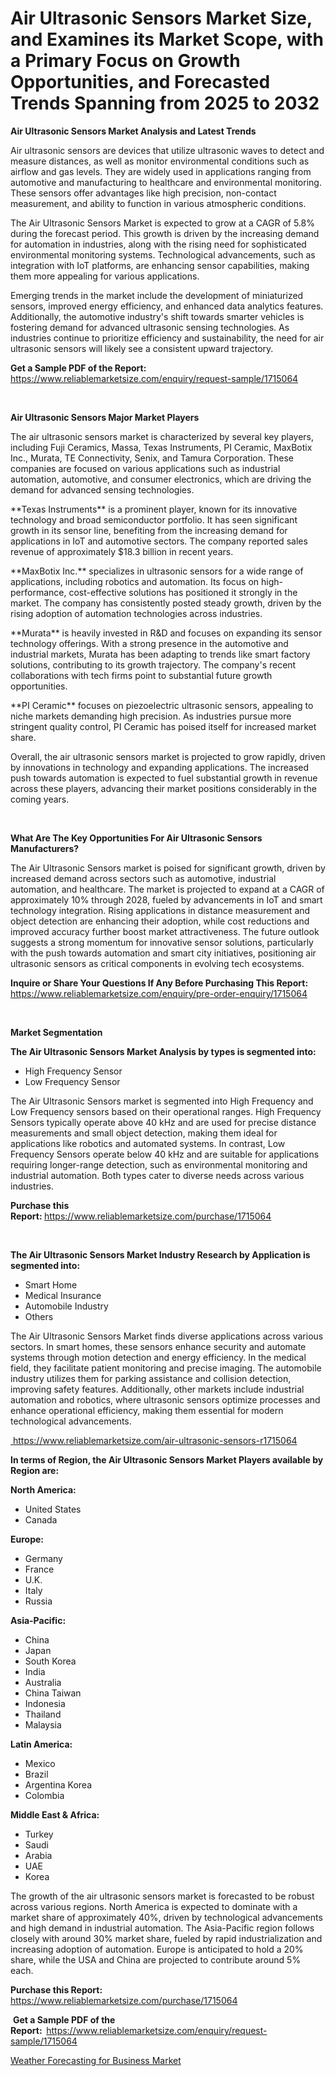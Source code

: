 <p><h1>Air Ultrasonic Sensors Market Size, and Examines its Market Scope, with a Primary Focus on Growth Opportunities, and Forecasted Trends Spanning from 2025 to 2032</h1></p><p><strong>Air Ultrasonic Sensors Market Analysis and Latest Trends</strong></p>
<p><p>Air ultrasonic sensors are devices that utilize ultrasonic waves to detect and measure distances, as well as monitor environmental conditions such as airflow and gas levels. They are widely used in applications ranging from automotive and manufacturing to healthcare and environmental monitoring. These sensors offer advantages like high precision, non-contact measurement, and ability to function in various atmospheric conditions.</p><p>The Air Ultrasonic Sensors Market is expected to grow at a CAGR of 5.8% during the forecast period. This growth is driven by the increasing demand for automation in industries, along with the rising need for sophisticated environmental monitoring systems. Technological advancements, such as integration with IoT platforms, are enhancing sensor capabilities, making them more appealing for various applications. </p><p>Emerging trends in the market include the development of miniaturized sensors, improved energy efficiency, and enhanced data analytics features. Additionally, the automotive industry's shift towards smarter vehicles is fostering demand for advanced ultrasonic sensing technologies. As industries continue to prioritize efficiency and sustainability, the need for air ultrasonic sensors will likely see a consistent upward trajectory.</p></p>
<p><strong>Get a Sample PDF of the Report:&nbsp;</strong> <a href="https://www.reliablemarketsize.com/enquiry/request-sample/1715064?utm_campaign=2625&utm_medium=2&utm_source=Github&utm_content=ia&utm_term=28032025&utm_id=air-ultrasonic-sensors">https://www.reliablemarketsize.com/enquiry/request-sample/1715064</a></p>
<p>&nbsp;</p>
<p><strong>Air Ultrasonic Sensors Major Market Players</strong></p>
<p><p>The air ultrasonic sensors market is characterized by several key players, including Fuji Ceramics, Massa, Texas Instruments, PI Ceramic, MaxBotix Inc., Murata, TE Connectivity, Senix, and Tamura Corporation. These companies are focused on various applications such as industrial automation, automotive, and consumer electronics, which are driving the demand for advanced sensing technologies.</p><p>**Texas Instruments** is a prominent player, known for its innovative technology and broad semiconductor portfolio. It has seen significant growth in its sensor line, benefiting from the increasing demand for applications in IoT and automotive sectors. The company reported sales revenue of approximately $18.3 billion in recent years.</p><p>**MaxBotix Inc.** specializes in ultrasonic sensors for a wide range of applications, including robotics and automation. Its focus on high-performance, cost-effective solutions has positioned it strongly in the market. The company has consistently posted steady growth, driven by the rising adoption of automation technologies across industries.</p><p>**Murata** is heavily invested in R&D and focuses on expanding its sensor technology offerings. With a strong presence in the automotive and industrial markets, Murata has been adapting to trends like smart factory solutions, contributing to its growth trajectory. The company's recent collaborations with tech firms point to substantial future growth opportunities.</p><p>**PI Ceramic** focuses on piezoelectric ultrasonic sensors, appealing to niche markets demanding high precision. As industries pursue more stringent quality control, PI Ceramic has poised itself for increased market share.</p><p>Overall, the air ultrasonic sensors market is projected to grow rapidly, driven by innovations in technology and expanding applications. The increased push towards automation is expected to fuel substantial growth in revenue across these players, advancing their market positions considerably in the coming years.</p></p>
<p>&nbsp;</p>
<p><strong>What Are The Key Opportunities For Air Ultrasonic Sensors Manufacturers?</strong></p>
<p><p>The Air Ultrasonic Sensors market is poised for significant growth, driven by increased demand across sectors such as automotive, industrial automation, and healthcare. The market is projected to expand at a CAGR of approximately 10% through 2028, fueled by advancements in IoT and smart technology integration. Rising applications in distance measurement and object detection are enhancing their adoption, while cost reductions and improved accuracy further boost market attractiveness. The future outlook suggests a strong momentum for innovative sensor solutions, particularly with the push towards automation and smart city initiatives, positioning air ultrasonic sensors as critical components in evolving tech ecosystems.</p></p>
<p><strong>Inquire or Share Your Questions If Any Before Purchasing This Report:</strong> <a href="https://www.reliablemarketsize.com/enquiry/pre-order-enquiry/1715064?utm_campaign=2625&utm_medium=2&utm_source=Github&utm_content=ia&utm_term=28032025&utm_id=air-ultrasonic-sensors">https://www.reliablemarketsize.com/enquiry/pre-order-enquiry/1715064</a></p>
<p>&nbsp;</p>
<p><strong>Market Segmentation</strong></p>
<p><strong>The Air Ultrasonic Sensors Market Analysis by types is segmented into:</strong></p>
<p><ul><li>High Frequency Sensor</li><li>Low Frequency Sensor</li></ul></p>
<p><p>The Air Ultrasonic Sensors market is segmented into High Frequency and Low Frequency sensors based on their operational ranges. High Frequency Sensors typically operate above 40 kHz and are used for precise distance measurements and small object detection, making them ideal for applications like robotics and automated systems. In contrast, Low Frequency Sensors operate below 40 kHz and are suitable for applications requiring longer-range detection, such as environmental monitoring and industrial automation. Both types cater to diverse needs across various industries.</p></p>
<p><strong>Purchase this Report:&nbsp;</strong><a href="https://www.reliablemarketsize.com/purchase/1715064?utm_campaign=2625&utm_medium=2&utm_source=Github&utm_content=ia&utm_term=28032025&utm_id=air-ultrasonic-sensors">https://www.reliablemarketsize.com/purchase/1715064</a></p>
<p>&nbsp;</p>
<p><strong>The Air Ultrasonic Sensors Market Industry Research by Application is segmented into:</strong></p>
<p><ul><li>Smart Home</li><li>Medical Insurance</li><li>Automobile Industry</li><li>Others</li></ul></p>
<p><p>The Air Ultrasonic Sensors Market finds diverse applications across various sectors. In smart homes, these sensors enhance security and automate systems through motion detection and energy efficiency. In the medical field, they facilitate patient monitoring and precise imaging. The automobile industry utilizes them for parking assistance and collision detection, improving safety features. Additionally, other markets include industrial automation and robotics, where ultrasonic sensors optimize processes and enhance operational efficiency, making them essential for modern technological advancements.</p></p>
<p><a href="https://www.reliablemarketsize.com/air-ultrasonic-sensors-r1715064?utm_campaign=2625&utm_medium=2&utm_source=Github&utm_content=ia&utm_term=28032025&utm_id=air-ultrasonic-sensors">&nbsp;https://www.reliablemarketsize.com/air-ultrasonic-sensors-r1715064</a></p>
<p><strong>In terms of Region, the Air Ultrasonic Sensors Market Players available by Region are:</strong></p>
<p>
    <p> <strong> North America: </strong>
        <ul>
            <li>United States</li>
            <li>Canada</li>
        </ul>
        </p> 
    <p> <strong> Europe: </strong>
        <ul>
            <li>Germany</li>
            <li>France</li>
            <li>U.K.</li>
            <li>Italy</li>
            <li>Russia</li>
        </ul>
        </p> 
    <p> <strong> Asia-Pacific: </strong>
        <ul>
            <li>China</li>
            <li>Japan</li>
            <li>South Korea</li>
            <li>India</li>
            <li>Australia</li>
            <li>China Taiwan</li>
            <li>Indonesia</li>
            <li>Thailand</li>
            <li>Malaysia</li>
        </ul>
        </p> 
    <p> <strong> Latin America: </strong>
        <ul>
            <li>Mexico</li>
            <li>Brazil</li>
            <li>Argentina Korea</li>
            <li>Colombia</li>
        </ul>
        </p> 
    <p> <strong> Middle East & Africa: </strong>
        <ul>
            <li>Turkey</li>
            <li>Saudi</li>
            <li>Arabia</li>
            <li>UAE</li>
            <li>Korea</li>
        </ul>
    </p>
    </p>
<p><p>The growth of the air ultrasonic sensors market is forecasted to be robust across various regions. North America is expected to dominate with a market share of approximately 40%, driven by technological advancements and high demand in industrial automation. The Asia-Pacific region follows closely with around 30% market share, fueled by rapid industrialization and increasing adoption of automation. Europe is anticipated to hold a 20% share, while the USA and China are projected to contribute around 5% each.</p></p>
<p><strong>Purchase this Report: </strong><a href="https://www.reliablemarketsize.com/purchase/1715064?utm_campaign=2625&utm_medium=2&utm_source=Github&utm_content=ia&utm_term=28032025&utm_id=air-ultrasonic-sensors">https://www.reliablemarketsize.com/purchase/1715064</a></p>
<p>&nbsp;<strong>Get a Sample PDF of the Report:&nbsp;&nbsp;</strong><a href="https://www.reliablemarketsize.com/enquiry/request-sample/1715064?utm_campaign=2625&utm_medium=2&utm_source=Github&utm_content=ia&utm_term=28032025&utm_id=air-ultrasonic-sensors">https://www.reliablemarketsize.com/enquiry/request-sample/1715064</a></p>
<p><strong></strong></p>
<p><p><a href="https://github.com/hillsmyung726/Market-Research-Report-List-1/blob/main/weather-forecasting-for-business-market.md?utm_campaign=2625&utm_medium=2&utm_source=Github&utm_content=ia&utm_term=28032025&utm_id=air-ultrasonic-sensors">Weather Forecasting for Business Market</a></p></p>